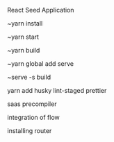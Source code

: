   React Seed Application



  ~yarn install

  ~yarn start

  ~yarn build

  ~yarn global add serve

  ~serve -s build


  yarn add husky lint-staged prettier

  saas precompiler

  integration of flow

  installing router